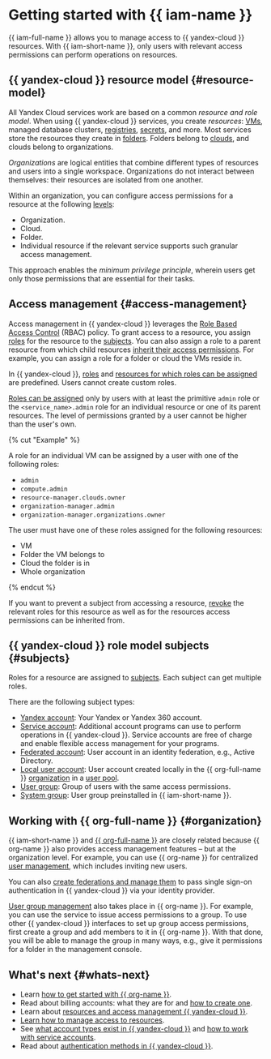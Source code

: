 # Getting started with {{ iam-name }}

{{ iam-full-name }} allows you to manage access to {{ yandex-cloud }} resources. With {{ iam-short-name }}, only users with relevant access permissions can perform operations on resources.

## {{ yandex-cloud }} resource model {#resource-model}

All Yandex Cloud services work are based on a common _resource and role model_. When using {{ yandex-cloud }} services, you create _resources_: [VMs](../compute/concepts/vm.md), managed database clusters, [registries](../container-registry/concepts/registry.md), [secrets](../lockbox/concepts/secret.md), and more. Most services store the resources they create in [folders](../resource-manager/concepts/resources-hierarchy.md#folder). Folders belong to [clouds](../resource-manager/concepts/resources-hierarchy.md#cloud), and clouds belong to organizations.

_Organizations_ are logical entities that combine different types of resources and users into a single workspace. Organizations do not interact between themselves: their resources are isolated from one another.

Within an organization, you can configure access permissions for a resource at the following [levels](../resource-manager/concepts/resources-hierarchy.md#access-rights-inheritance):

* Organization.
* Cloud.
* Folder.
* Individual resource if the relevant service supports such granular access management.

This approach enables the _minimum privilege principle_, wherein users get only those permissions that are essential for their tasks.

## Access management {#access-management}

Access management in {{ yandex-cloud }} leverages the [Role Based Access Control](https://en.wikipedia.org/wiki/Role-based_access_control) (RBAC) policy. To grant access to a resource, you assign [roles](concepts/access-control/roles.md) for the resource to the [subjects](#subjects). You can also assign a role to a parent resource from which child resources [inherit their access permissions](concepts/access-control/index.md#inheritance). For example, you can assign a role for a folder or cloud the VMs reside in.

In {{ yandex-cloud }}, [roles](roles-reference.md) and [resources for which roles can be assigned](concepts/access-control/resources-with-access-control.md) are predefined. Users cannot create custom roles.

[Roles can be assigned](operations/roles/grant.md) only by users with at least the primitive `admin` role or the `<service_name>.admin` role for an individual resource or one of its parent resources. The level of permissions granted by a user cannot be higher than the user's own.

{% cut "Example" %}

A role for an individual VM can be assigned by a user with one of the following roles:

* `admin`
* `compute.admin`
* `resource-manager.clouds.owner`
* `organization-manager.admin`
* `organization-manager.organizations.owner`

The user must have one of these roles assigned for the following resources:

* VM
* Folder the VM belongs to
* Cloud the folder is in
* Whole organization

{% endcut %}

If you want to prevent a subject from accessing a resource, [revoke](operations/roles/revoke.md) the relevant roles for this resource as well as for the resources access permissions can be inherited from.

## {{ yandex-cloud }} role model subjects {#subjects}

Roles for a resource are assigned to [subjects](concepts/access-control/index.md#subject). Each subject can get multiple roles.

There are the following subject types:

* [Yandex account](concepts/users/accounts.md#passport): Your Yandex or Yandex 360 account.
* [Service account](concepts/users/service-accounts.md): Additional account programs can use to perform operations in {{ yandex-cloud }}. Service accounts are free of charge and enable flexible access management for your programs.
* [Federated account](concepts/users/accounts.md#saml-federation): User account in an identity federation, e.g., Active Directory.
* [Local user account](concepts/users/accounts.md#local): User account created locally in the {{ org-full-name }} [organization](../organization/concepts/organization.md) in a [user pool](../organization/concepts/user-pools.md).
* [User group](../organization/concepts/groups.md): Group of users with the same access permissions.
* [System group](concepts/access-control/system-group.md): User group preinstalled in {{ iam-short-name }}.

## Working with {{ org-full-name }} {#organization}

{{ iam-short-name }} and [{{ org-full-name }}](../organization/) are closely related because {{ org-name }} also provides access management features – but at the organization level. For example, you can use {{ org-name }} for centralized [user management](../organization/operations/manage-users.md), which includes inviting new users.

You can also [create federations and manage them](../organization/operations/setup-federation.md) to pass single sign-on authentication in {{ yandex-cloud }} via your identity provider.

[User group management](../organization/operations/manage-groups.md) also takes place in {{ org-name }}. For example, you can use the service to issue access permissions to a group. To use other {{ yandex-cloud }} interfaces to set up group access permissions, first create a group and add members to it in {{ org-name }}. With that done, you will be able to manage the group in many ways, e.g., give it permissions for a folder in the management console.

## What's next {#whats-next}

* Learn [how to get started with {{ org-name }}](../organization/quickstart.md).
* Read about billing accounts: what they are for and [how to create one](../overview/quickstart.md).
* Learn about [resources and access management {{ yandex-cloud }}](../overview/roles-and-resources.md).
* [Learn how to manage access to resources](quickstart.md).
* See [what account types exist in {{ yandex-cloud }}](concepts/users/accounts.md) and [how to work with service accounts](quickstart-sa.md).
* Read about [authentication methods in {{ yandex-cloud }}](concepts/authorization/index.md).

